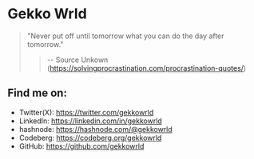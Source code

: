 # Gekko Wrld

> "Never put off until tomorrow what you can do the day after tomorrow."
>> -- Source Unkown (<https://solvingprocrastination.com/procrastination-quotes/>)

## Find me on:

- Twitter(X): <https://twitter.com/gekkowrld>
- LinkedIn: <https://linkedin.com/in/gekkowrld>
- hashnode: <https://hashnode.com/@gekkowrld>
- Codeberg: <https://codeberg.org/gekkowrld>
- GitHub: <https://github.com/gekkowrld>

<!---
gekkowrld/gekkowrld is a ✨ special ✨ repository because its `README.md` (this file) appears on your GitHub profile.
You can click the Preview link to take a look at your changes.
--->
